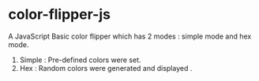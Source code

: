 # color-flipper-js
A JavaScript Basic color flipper which has 2 modes : simple mode and hex mode.
1. Simple : Pre-defined colors were set.
2. Hex : Random colors were generated and displayed .
